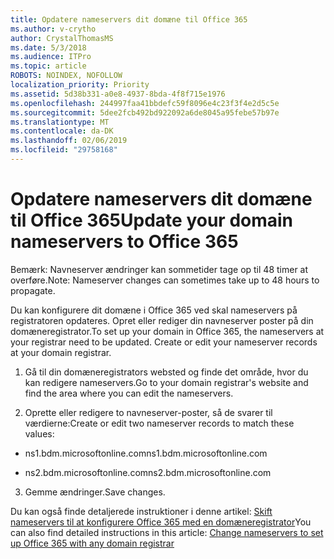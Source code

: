 ```yaml
---
title: Opdatere nameservers dit domæne til Office 365
ms.author: v-crytho
author: CrystalThomasMS
ms.date: 5/3/2018
ms.audience: ITPro
ms.topic: article
ROBOTS: NOINDEX, NOFOLLOW
localization_priority: Priority
ms.assetid: 5d38b331-a0e8-4937-8bda-4f8f715e1976
ms.openlocfilehash: 244997faa41bbdefc59f8096e4c23f3f4e2d5c5e
ms.sourcegitcommit: 5dee2fcb492bd922092a6de8045a95febe57b97e
ms.translationtype: MT
ms.contentlocale: da-DK
ms.lasthandoff: 02/06/2019
ms.locfileid: "29758168"
---
```

# <a name="update-your-domain-nameservers-to-office-365"></a><span data-ttu-id="1eb0d-102">Opdatere nameservers dit domæne til Office 365</span><span class="sxs-lookup"><span data-stu-id="1eb0d-102">Update your domain nameservers to Office 365</span></span>

<span data-ttu-id="1eb0d-103">Bemærk: Navneserver ændringer kan sommetider tage op til 48 timer at overføre.</span><span class="sxs-lookup"><span data-stu-id="1eb0d-103">Note: Nameserver changes can sometimes take up to 48 hours to propagate.</span></span>
  
<span data-ttu-id="1eb0d-p101">Du kan konfigurere dit domæne i Office 365 ved skal nameservers på registratoren opdateres. Opret eller rediger din navneserver poster på din domæneregistrator.</span><span class="sxs-lookup"><span data-stu-id="1eb0d-p101">To set up your domain in Office 365, the nameservers at your registrar need to be updated. Create or edit your nameserver records at your domain registrar.</span></span>
  
1. <span data-ttu-id="1eb0d-106">Gå til din domæneregistrators websted og finde det område, hvor du kan redigere nameservers.</span><span class="sxs-lookup"><span data-stu-id="1eb0d-106">Go to your domain registrar's website and find the area where you can edit the nameservers.</span></span>
    
2. <span data-ttu-id="1eb0d-107">Oprette eller redigere to navneserver-poster, så de svarer til værdierne:</span><span class="sxs-lookup"><span data-stu-id="1eb0d-107">Create or edit two nameserver records to match these values:</span></span>
    
  - <span data-ttu-id="1eb0d-108">ns1.bdm.microsoftonline.com</span><span class="sxs-lookup"><span data-stu-id="1eb0d-108">ns1.bdm.microsoftonline.com</span></span>
    
  - <span data-ttu-id="1eb0d-109">ns2.bdm.microsoftonline.com</span><span class="sxs-lookup"><span data-stu-id="1eb0d-109">ns2.bdm.microsoftonline.com</span></span>
    
3. <span data-ttu-id="1eb0d-110">Gemme ændringer.</span><span class="sxs-lookup"><span data-stu-id="1eb0d-110">Save changes.</span></span>
    
<span data-ttu-id="1eb0d-111">Du kan også finde detaljerede instruktioner i denne artikel: [Skift nameservers til at konfigurere Office 365 med en domæneregistrator](https://support.office.com/article/Change-nameservers-at-any-domain-registrar-to-set-up-Office-365-a8b487a9-2a45-4581-9dc4-5d28a47010a2.aspx)</span><span class="sxs-lookup"><span data-stu-id="1eb0d-111">You can also find detailed instructions in this article: [Change nameservers to set up Office 365 with any domain registrar](https://support.office.com/article/Change-nameservers-at-any-domain-registrar-to-set-up-Office-365-a8b487a9-2a45-4581-9dc4-5d28a47010a2.aspx)</span></span>
  

